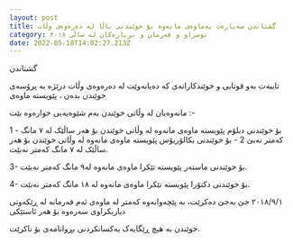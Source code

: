 ```yaml
---
layout: post
title: گشتاندن سەبارەت بەماوەى مانەوە بۆ خوێندنى باڵا لە دەرەوەى وڵات
category: نوسراو و فەرمان و بڕیارەکان لە ساڵى ٢٠١٨
date: 2022-05-18T14:02:27.213Z
---
```

گشتاندن

تایبەت بەو قوتابی و خوێندکارانەی کە دەیانەوێت لە دەرەوەی وڵات درێژە بە پرۆسەی خوێندن بدەن ، پێویستە ماوەی

مانەوەیان لە وڵاتی خوێندن بەم شێوەیەیی خوارەوە بێت :-

1 - بۆ خوێندنی دبلۆم پێویستە ماوەی مانەوە لە وڵاتی خوێندن بۆ هەر ساڵێک لە ٧‏ مانگ کەمتر نەبێ
2 - بۆ خوێندنی بکالۆریۆس پێویستە ماوەی مانەوە لە وڵاتی خوێندن بۆ هەر ساڵێک لە ٧‏ مانگ کەمتر نەبێت.

3- بۆ خوێندنی ماستەر پێویستە تێکرا ماوەی مانەوە لە٩‏ مانگ کەمتر نەبێت.

4- بۆ خوێندنی دکتۆرا پێویستە تێکرا ماوەی مانەوە لە ١٨ مانگ کەمتر نەبێت.

ئەم فەرمانە لە ڕێکەوتی ‎٢٠١٨/٩/١‏ جێ بەجێ دەکرێت، بە پێچەوانەوە کەمتر لە ماوەی دیاریکراوی سەرەوە بۆ هەر ئاستێکی

خوێندن بە هیچ ڕێگایەک یەکسانکردنی بڕوانامەی بۆ ناکرێت.